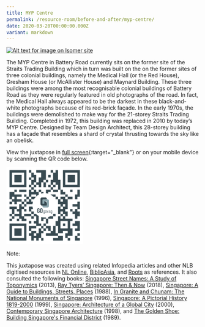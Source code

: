 ```yaml
---
title: MYP Centre
permalink: /resource-room/before-and-after/myp-centre/
date: 2020-03-20T00:00:00.000Z
variant: markdown
---
```

[![Alt text for image on Isomer site](/images/before-after-image-myp-centre.png)](https://go.gov.sg/oswa6x)

The MYP Centre in Battery Road currently sits on the former site of the Straits Trading Building which in turn was built on the on the former sites of three colonial buildings, namely the Medical Hall (or the Red House), Gresham House (or McAllister House) and Maynard Building. These three buildings were among the most recognisable colonial buildings of Battery Road as they were regularly featured in old photographs of the road. In fact, the Medical Hall always appeared to be the darkest in these black-and-white photographs because of its red-brick façade. In the early 1970s, the buildings were demolished to make way for the 21-storey Straits Trading Building. Completed in 1972, this building was replaced in 2010 by today’s MYP Centre. Designed by Team Design Architect, this 28-storey building has a façade that resembles a shard of crystal thrusting towards the sky like an obelisk.

View the juxtapose in [full screen](https://go.gov.sg/oswa6x){:target="_blank"} or on your mobile device by scanning the QR code below.

<img src="/images/qr-code-beforeafter-myp-centre.png" alt="qr-beforeafter-myp-centre" style="width:200px;">

Note:

This juxtapose was created using related Infopedia articles and other NLB digitised resources in [NL Online](https://www.nlb.gov.sg/main/nlonline), [BiblioAsia](https://www.nlb.gov.sg/Browse/BiblioAsia.aspx), and [Roots](https://www.roots.sg/) as references. It also consulted the following books: [Singapore Street Names: A Study of Toponymics](https://eservice.nlb.gov.sg/item_holding.aspx?bid=200123850) (2013), [Ray Tyers’ Singapore: Then &amp; Now](https://eservice.nlb.gov.sg/item_holding.aspx?bid=203784837) (2018), [Singapore: A Guide to Buildings, Streets, Places](http://eservice.nlb.gov.sg/item_holding.aspx?bid=4712298) (1988), [In Granite and Chunam: The National Monuments of Singapore](http://eservice.nlb.gov.sg/item_holding_s.aspx?bid=7919754) (1996), [Singapore: A Pictorial History 1819-2000](http://eservice.nlb.gov.sg/item_holding.aspx?bid=9651676) (1999), [Singapore: Architecture of a Global City](http://eservice.nlb.gov.sg/item_holding.aspx?bid=10074731) (2000), [Contemporary Singapore Architecture](http://eservice.nlb.gov.sg/item_holding.aspx?bid=9151059) (1998), and [The Golden Shoe: Building Singapore's Financial District](http://eservice.nlb.gov.sg/item_holding.aspx?bid=5390839) (1989).